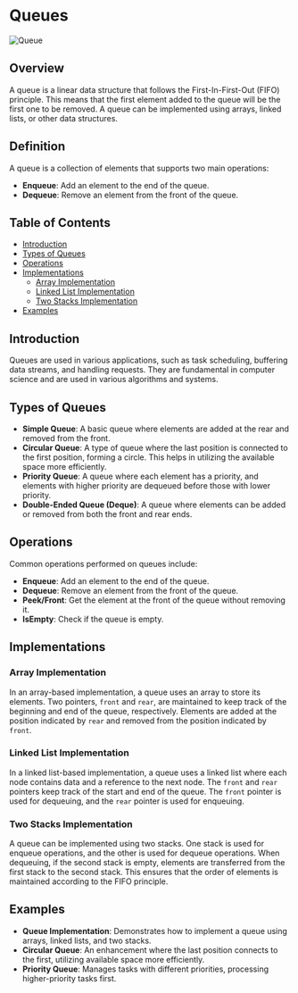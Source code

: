# Queues

![Queue](https://media.geeksforgeeks.org/wp-content/cdn-uploads/20221213113312/Queue-Data-Structures.png)

## Overview

A queue is a linear data structure that follows the First-In-First-Out (FIFO) principle. This means that the first element added to the queue will be the first one to be removed. A queue can be implemented using arrays, linked lists, or other data structures.

## Definition

A queue is a collection of elements that supports two main operations:
- **Enqueue**: Add an element to the end of the queue.
- **Dequeue**: Remove an element from the front of the queue.

## Table of Contents
- [Introduction](#introduction)
- [Types of Queues](#types-of-queues)
- [Operations](#operations)
- [Implementations](#implementations)
  - [Array Implementation](#array-implementation)
  - [Linked List Implementation](#linked-list-implementation)
  - [Two Stacks Implementation](#two-stacks-implementation)
- [Examples](#examples)

## Introduction

Queues are used in various applications, such as task scheduling, buffering data streams, and handling requests. They are fundamental in computer science and are used in various algorithms and systems.

## Types of Queues

- **Simple Queue**: A basic queue where elements are added at the rear and removed from the front.
- **Circular Queue**: A type of queue where the last position is connected to the first position, forming a circle. This helps in utilizing the available space more efficiently.
- **Priority Queue**: A queue where each element has a priority, and elements with higher priority are dequeued before those with lower priority.
- **Double-Ended Queue (Deque)**: A queue where elements can be added or removed from both the front and rear ends.

## Operations

Common operations performed on queues include:

- **Enqueue**: Add an element to the end of the queue.
- **Dequeue**: Remove an element from the front of the queue.
- **Peek/Front**: Get the element at the front of the queue without removing it.
- **IsEmpty**: Check if the queue is empty.

## Implementations

### Array Implementation

In an array-based implementation, a queue uses an array to store its elements. Two pointers, `front` and `rear`, are maintained to keep track of the beginning and end of the queue, respectively. Elements are added at the position indicated by `rear` and removed from the position indicated by `front`.

### Linked List Implementation

In a linked list-based implementation, a queue uses a linked list where each node contains data and a reference to the next node. The `front` and `rear` pointers keep track of the start and end of the queue. The `front` pointer is used for dequeuing, and the `rear` pointer is used for enqueuing.

### Two Stacks Implementation

A queue can be implemented using two stacks. One stack is used for enqueue operations, and the other is used for dequeue operations. When dequeuing, if the second stack is empty, elements are transferred from the first stack to the second stack. This ensures that the order of elements is maintained according to the FIFO principle.

## Examples

- **Queue Implementation**: Demonstrates how to implement a queue using arrays, linked lists, and two stacks.
- **Circular Queue**: An enhancement where the last position connects to the first, utilizing available space more efficiently.
- **Priority Queue**: Manages tasks with different priorities, processing higher-priority tasks first.

